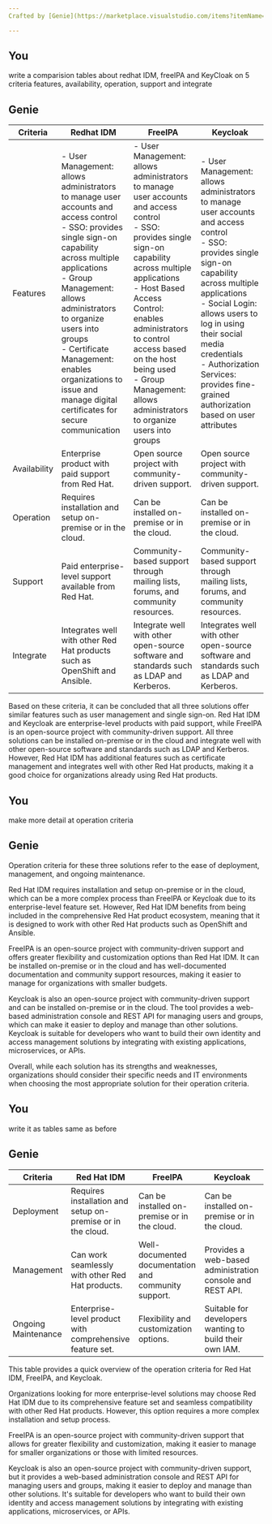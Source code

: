 ```yaml
---
Crafted by [Genie](https://marketplace.visualstudio.com/items?itemName=genieai.chatgpt-vscode)

---
```


## You

write a comparision tables about redhat IDM, freeIPA and KeyCloak on 5 criteria features, availability, operation, support and integrate

## Genie

| Criteria    | Redhat IDM | FreeIPA | Keycloak |
|-------------|------------|---------|----------|
| Features    | - User Management: allows administrators to manage user accounts and access control<br>- SSO: provides single sign-on capability across multiple applications<br>- Group Management: allows administrators to organize users into groups<br>- Certificate Management: enables organizations to issue and manage digital certificates for secure communication | - User Management: allows administrators to manage user accounts and access control<br>- SSO: provides single sign-on capability across multiple applications<br>- Host Based Access Control: enables administrators to control access based on the host being used<br>- Group Management: allows administrators to organize users into groups | - User Management: allows administrators to manage user accounts and access control<br>- SSO: provides single sign-on capability across multiple applications<br>- Social Login: allows users to log in using their social media credentials<br>- Authorization Services: provides fine-grained authorization based on user attributes |
| Availability | Enterprise product with paid support from Red Hat. | Open source project with community-driven support. | Open source project with community-driven support. |
| Operation   | Requires installation and setup on-premise or in the cloud. | Can be installed on-premise or in the cloud. | Can be installed on-premise or in the cloud. |
| Support     | Paid enterprise-level support available from Red Hat. | Community-based support through mailing lists, forums, and community resources. | Community-based support through mailing lists, forums, and community resources. |
| Integrate   | Integrates well with other Red Hat products such as OpenShift and Ansible. | Integrate well with other open-source software and standards such as LDAP and Kerberos. | Integrates well with other open-source software and standards such as LDAP and Kerberos. |

Based on these criteria, it can be concluded that all three solutions offer similar features such as user management and single sign-on. Red Hat IDM and Keycloak are enterprise-level products with paid support, while FreeIPA is an open-source project with community-driven support. All three solutions can be installed on-premise or in the cloud and integrate well with other open-source software and standards such as LDAP and Kerberos. However, Red Hat IDM has additional features such as certificate management and integrates well with other Red Hat products, making it a good choice for organizations already using Red Hat products.

## You

make more detail at operation criteria

## Genie

Operation criteria for these three solutions refer to the ease of deployment, management, and ongoing maintenance. 

Red Hat IDM requires installation and setup on-premise or in the cloud, which can be a more complex process than FreeIPA or Keycloak due to its enterprise-level feature set. However, Red Hat IDM benefits from being included in the comprehensive Red Hat product ecosystem, meaning that it is designed to work with other Red Hat products such as OpenShift and Ansible.

FreeIPA is an open-source project with community-driven support and offers greater flexibility and customization options than Red Hat IDM. It can be installed on-premise or in the cloud and has well-documented documentation and community support resources, making it easier to manage for organizations with smaller budgets.

Keycloak is also an open-source project with community-driven support and can be installed on-premise or in the cloud. The tool provides a web-based administration console and REST API for managing users and groups, which can make it easier to deploy and manage than other solutions. Keycloak is suitable for developers who want to build their own identity and access management solutions by integrating with existing applications, microservices, or APIs.

Overall, while each solution has its strengths and weaknesses, organizations should consider their specific needs and IT environments when choosing the most appropriate solution for their operation criteria.

## You

write it as tables same as before

## Genie

| Criteria          | Red Hat IDM                                                  | FreeIPA                                                 | Keycloak                                                  |
|-------------------|--------------------------------------------------------------|--------------------------------------------------------|-----------------------------------------------------------|
| Deployment        | Requires installation and setup on-premise or in the cloud. | Can be installed on-premise or in the cloud.           | Can be installed on-premise or in the cloud.             |
| Management        | Can work seamlessly with other Red Hat products.              | Well-documented documentation and community support.   | Provides a web-based administration console and REST API. |
| Ongoing Maintenance | Enterprise-level product with comprehensive feature set.      | Flexibility and customization options.                 | Suitable for developers wanting to build their own IAM.  |

This table provides a quick overview of the operation criteria for Red Hat IDM, FreeIPA, and Keycloak. 

Organizations looking for more enterprise-level solutions may choose Red Hat IDM due to its comprehensive feature set and seamless compatibility with other Red Hat products. However, this option requires a more complex installation and setup process.

FreeIPA is an open-source project with community-driven support that allows for greater flexibility and customization, making it easier to manage for smaller organizations or those with limited resources.

Keycloak is also an open-source project with community-driven support, but it provides a web-based administration console and REST API for managing users and groups, making it easier to deploy and manage than other solutions. It's suitable for developers who want to build their own identity and access management solutions by integrating with existing applications, microservices, or APIs.